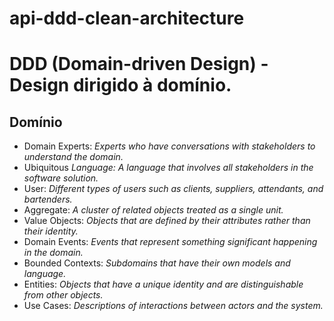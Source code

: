 # api-ddd-clean-architecture

# DDD (Domain-driven Design) - Design dirigido à domínio.

## Domínio

- Domain Experts: *Experts who have conversations with stakeholders to understand the domain.*
- Ubiquitous *Language: A language that involves all stakeholders in the software solution.*
- User: *Different types of users such as clients, suppliers, attendants, and bartenders.*
- Aggregate: *A cluster of related objects treated as a single unit.*
- Value Objects: *Objects that are defined by their attributes rather than their identity.*
- Domain Events: *Events that represent something significant happening in the domain.*
- Bounded Contexts: *Subdomains that have their own models and language.*
- Entities: *Objects that have a unique identity and are distinguishable from other objects.*
- Use Cases: *Descriptions of interactions between actors and the system.*